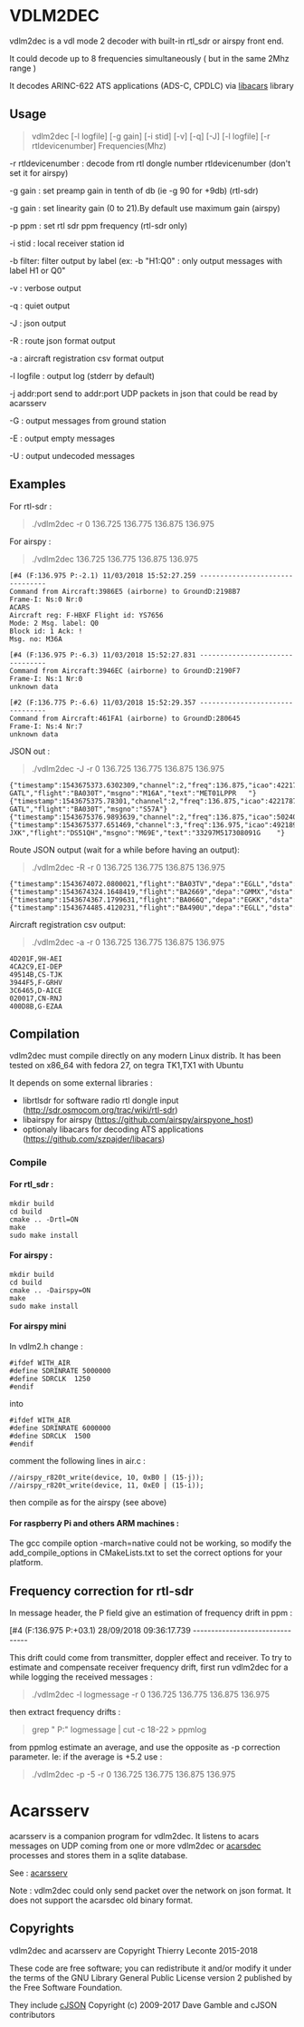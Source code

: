 # VDLM2DEC
vdlm2dec is a vdl mode 2 decoder with built-in rtl_sdr or airspy front end.

It could decode up to 8 frequencies simultaneously ( but in the same 2Mhz range )

It decodes ARINC-622 ATS applications (ADS-C, CPDLC) via [libacars](https://github.com/szpajder/libacars) library

## Usage
> vdlm2dec  [-l logfile]  [-g gain] [-i stid] [-v] [-q] [-J] [-l logfile] [-r rtldevicenumber]  Frequencies(Mhz)

 -r rtldevicenumber :	decode from rtl dongle number rtldevicenumber (don't set it for airspy)
 
 -g gain :		set preamp gain in tenth of db (ie -g 90 for +9db) (rtl-sdr)

 -g gain :		set linearity gain (0 to 21).By default use maximum gain (airspy)

 -p ppm :		set rtl sdr ppm frequency (rtl-sdr only)

 -i stid :		local receiver station id

 -b filter:             filter output by label (ex: -b "H1:Q0" : only output messages  with label H1 or Q0"

 -v :			verbose output

 -q :			quiet output

 -J :			json output

 -R :			route json format output

 -a :			aircraft registration csv format output

 -l logfile :		output log (stderr by default)

 -j addr:port		send to addr:port UDP packets in json that could be read by acarsserv

 -G :			output messages from ground station

 -E :			output empty messages

 -U :			output undecoded messages

 
## Examples
For rtl-sdr :
> ./vdlm2dec -r 0 136.725 136.775 136.875 136.975 

For airspy :
> ./vdlm2dec 136.725 136.775 136.875 136.975 

    [#4 (F:136.975 P:-2.1) 11/03/2018 15:52:27.259 --------------------------------
    Command from Aircraft:3986E5 (airborne) to GroundD:2198B7 
    Frame-I: Ns:0 Nr:0
    ACARS
    Aircraft reg: F-HBXF Flight id: YS7656
    Mode: 2 Msg. label: Q0
    Block id: 1 Ack: !
    Msg. no: M36A
    
    [#4 (F:136.975 P:-6.3) 11/03/2018 15:52:27.831 --------------------------------
    Command from Aircraft:3946EC (airborne) to GroundD:2190F7 
    Frame-I: Ns:1 Nr:0
    unknown data
    
    [#2 (F:136.775 P:-6.6) 11/03/2018 15:52:29.357 --------------------------------
    Command from Aircraft:461FA1 (airborne) to GroundD:280645 
    Frame-I: Ns:4 Nr:7
    unknown data


JSON out :
> ./vdlm2dec -J -r 0 136.725 136.775 136.875 136.975

    {"timestamp":1543675373.6302309,"channel":2,"freq":136.875,"icao":4221787,"toaddr":2499139,"mode":"2","label":"10","block_id":"4","ack":"!","tail":"G-GATL","flight":"BA030T","msgno":"M16A","text":"MET01LPPR   "}
    {"timestamp":1543675375.78301,"channel":2,"freq":136.875,"icao":4221787,"toaddr":2499139,"mode":"2","label":"_d","block_id":"5","ack":"E","tail":"G-GATL","flight":"BA030T","msgno":"S57A"}
    {"timestamp":1543675376.9893639,"channel":2,"freq":136.875,"icao":5024073,"toaddr":2199779,"dsta":"GMAD"}
    {"timestamp":1543675377.651469,"channel":3,"freq":136.975,"icao":4921892,"toaddr":1087690,"mode":"2","label":"H2","block_id":"5","ack":"!","tail":"HB-JXK","flight":"DS51QH","msgno":"M69E","text":"33297M517308091G    "}


Route JSON output (wait for a while before having an output):
> ./vdlm2dec -R -r 0 136.725 136.775 136.875 136.975

    {"timestamp":1543674072.0800021,"flight":"BA03TV","depa":"EGLL","dsta":"LFBO"}
    {"timestamp":1543674324.1648419,"flight":"BA2669","depa":"GMMX","dsta":"EGKK"}
    {"timestamp":1543674367.1799631,"flight":"BA066Q","depa":"EGKK","dsta":"GMMX"}
    {"timestamp":1543674485.4120231,"flight":"BA490U","depa":"EGLL","dsta":"LXGB"}

Aircraft registration csv output:
> ./vdlm2dec -a -r 0 136.725 136.775 136.875 136.975
    
    4D201F,9H-AEI
    4CA2C9,EI-DEP
    49514B,CS-TJK
    3944F5,F-GRHV
    3C6465,D-AICE
    020017,CN-RNJ
    400D8B,G-EZAA

## Compilation
vdlm2dec must compile directly on any modern Linux distrib.
It has been tested on x86_64 with fedora 27, on tegra TK1,TX1 with Ubuntu  

It depends on some external libraries :
 * librtlsdr for software radio rtl dongle input (http://sdr.osmocom.org/trac/wiki/rtl-sdr)
 * libairspy for airspy (https://github.com/airspy/airspyone_host)
 * optionaly libacars for decoding ATS applications (https://github.com/szpajder/libacars)

### Compile

#### For rtl_sdr :

    mkdir build
    cd build
    cmake .. -Drtl=ON
    make
    sudo make install


#### For airspy :

    mkdir build
    cd build
    cmake .. -Dairspy=ON
    make
    sudo make install

#### For airspy mini
In vdlm2.h change :

    #ifdef WITH_AIR
    #define SDRINRATE 5000000
    #define SDRCLK  1250
    #endif

into 

    #ifdef WITH_AIR
    #define SDRINRATE 6000000
    #define SDRCLK  1500
    #endif

comment the following lines in air.c :

    //airspy_r820t_write(device, 10, 0xB0 | (15-j));
    //airspy_r820t_write(device, 11, 0xE0 | (15-i));

then compile as for the airspy (see above)

#### For raspberry Pi and others ARM machines :

The gcc compile option -march=native could not be working, so modify the add_compile_options in CMakeLists.txt to set the correct options for your platform.


## Frequency correction for rtl-sdr
In message header, the P field give an estimation of frequency drift in ppm :

   [#4 (F:136.975 P:+03.1) 28/09/2018 09:36:17.739 --------------------------------

This drift could come from transmitter, doppler effect and receiver.
To try to estimate and compensate receiver frequency drift, first run vdlm2dec for a while logging the received messages :

> ./vdlm2dec -l logmessage -r 0 136.725 136.775 136.875 136.975 

then extract frequency drifts :

> grep " P:" logmessage | cut -c 18-22 > ppmlog

from ppmlog estimate an average, and use the opposite as -p correction parameter. Ie: if the average is +5.2 use :

> ./vdlm2dec -p -5 -r 0 136.725 136.775 136.875 136.975 

# Acarsserv

acarsserv is a companion program for vdlm2dec. It listens to acars messages on UDP coming from one or more vdlm2dec or [acarsdec](https://github.com/TLeconte/acarsdec) processes and stores them in a sqlite database.

See : [acarsserv](https://github.com/TLeconte/acarsserv)

Note : vdlm2dec could only send packet over the network on json format. It does not support the acarsdec old binary format.

## Copyrights 
vdlm2dec and acarsserv are Copyright Thierry Leconte 2015-2018

These code are free software; you can redistribute it and/or modify
it under the terms of the GNU Library General Public License version 2
published by the Free Software Foundation.

They include [cJSON](https://github.com/DaveGamble/cJSON) Copyright (c) 2009-2017 Dave Gamble and cJSON contributors

